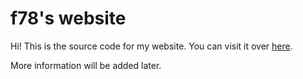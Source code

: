 # f78's website
Hi! This is the source code for my website. You can visit it over [here](https://www.f78.be).

More information will be added later.
